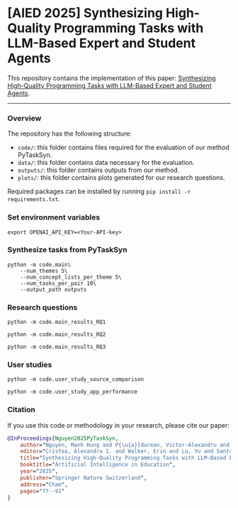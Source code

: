 # [AIED 2025] Synthesizing High-Quality Programming Tasks with LLM-Based Expert and Student Agents

This repository contains the implementation of this paper: [Synthesizing High-Quality Programming Tasks with LLM-Based Expert and Student Agents](https://link.springer.com/chapter/10.1007/978-3-031-98414-3_6).


----------------------------------------
### Overview

The repository has the following structure:
* `code/`: this folder contains files required for the evaluation of our method PyTaskSyn.
* `data/`: this folder contains data necessary for the evaluation.
* `outputs/`: this folder contains outputs from our method.
* `plots/`: this folder contains plots generated for our research questions.

Required packages can be installed by running `pip install -r requirements.txt`.


### Set environment variables
```
export OPENAI_API_KEY=<Your-API-key>
```

### Synthesize tasks from PyTaskSyn
```
python -m code.main\
    --num_themes 5\
    --num_concept_lists_per_theme 5\
    --num_tasks_per_pair 10\
    --output_path outputs
```

### Research questions
```
python -m code.main_results_RQ1

python -m code.main_results_RQ2

python -m code.main_results_RQ3
```

### User studies
```
python -m code.user_study_source_comparison

python -m code.user_study_app_performance
```

### Citation

If you use this code or methodology in your research, please cite our paper:

```bibtex
@InProceedings{Nguyen2025PyTaskSyn,
    author="Nguyen, Manh Hung and P{\u{a}}durean, Victor-Alexandru and Gotovos, Alkis and Tschiatschek, Sebastian and Singla, Adish",
    editor="Cristea, Alexandra I. and Walker, Erin and Lu, Yu and Santos, Olga C. and Isotani, Seiji",
    title="Synthesizing High-Quality Programming Tasks with LLM-Based Expert and Student Agents",
    booktitle="Artificial Intelligence in Education",
    year="2025",
    publisher="Springer Nature Switzerland",
    address="Cham",
    pages="77--91"
}
```
